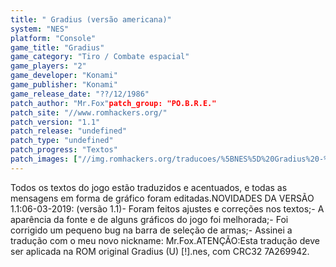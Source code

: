 ```yaml
---
title: " Gradius (versão americana)"
system: "NES"
platform: "Console"
game_title: "Gradius"
game_category: "Tiro / Combate espacial"
game_players: "2"
game_developer: "Konami"
game_publisher: "Konami"
game_release_date: "??/12/1986"
patch_author: "Mr.Fox"patch_group: "PO.B.R.E."
patch_site: "//www.romhackers.org/"
patch_version: "1.1"
patch_release: "undefined"
patch_type: "undefined"
patch_progress: "Textos"
patch_images: ["//img.romhackers.org/traducoes/%5BNES%5D%20Gradius%20-%20POBRE%20-%201.png","//img.romhackers.org/traducoes/%5BNES%5D%20Gradius%20-%20POBRE%20-%202.png"]
---
```

Todos os textos do jogo estão traduzidos e acentuados, e todas as mensagens em forma de gráfico foram editadas.NOVIDADES DA VERSÃO 1.1:06-03-2019: (versão 1.1)- Foram feitos ajustes e correções nos textos;- A aparência da fonte e de alguns gráficos do jogo foi melhorada;- Foi corrigido um pequeno bug na barra de seleção de armas;- Assinei a tradução com o meu novo nickname: Mr.Fox.ATENÇÃO:Esta tradução deve ser aplicada na ROM original Gradius (U) [!].nes, com CRC32 7A269942.